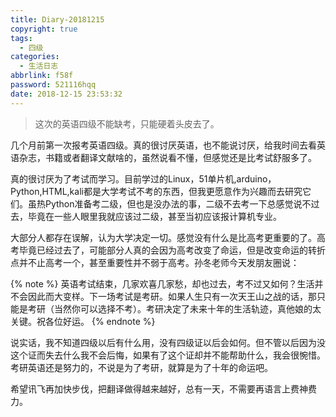 ```yaml
---
title: Diary-20181215
copyright: true
tags:
  - 四级
categories:
  - 生活日志
abbrlink: f58f
password: 521116hqq
date: 2018-12-15 23:53:32
---
```


> 这次的英语四级不能缺考，只能硬着头皮去了。

<!--more-->

几个月前第一次报考英语四级。真的很讨厌英语，也不能说讨厌，给我时间去看英语杂志，书籍或者翻译文献啥的，虽然说看不懂，但感觉还是比考试舒服多了。

真的很讨厌为了考试而学习。目前学过的Linux，51单片机,arduino，Python,HTML,kali都是大学考试不考的东西，但我更愿意作为兴趣而去研究它们。虽热Python准备考二级，但也是没办法的事，二级不去考一下总感觉说不过去，毕竟在一些人眼里我就应该过二级，甚至当初应该报计算机专业。

大部分人都存在误解，认为大学决定一切。感觉没有什么是比高考更重要的了。高考毕竟已经过去了，可能部分人真的会因为高考改变了命运，但是改变命运的转折点并不止高考一个，甚至重要性并不弱于高考。孙冬老师今天发朋友圈说：

{% note %}
 英语考试结束，几家欢喜几家愁，却也过去，考不过又如何？生活并不会因此而大变样。下一场考试是考研。如果人生只有一次天王山之战的话，那只能是考研（当然你可以选择不考）。考研决定了未来十年的生活轨迹，真他娘的太关键。祝各位好运。
{% endnote %}

说实话，我不知道四级以后有什么用，没有四级证以后会如何。但不管以后因为没这个证而失去什么我不会后悔，如果有了这个证却并不能帮助什么，我会很惋惜。考研英语还是努力的，不说是为了考研，就算是为了十年的命运吧。

希望讯飞再加快步伐，把翻译做得越来越好，总有一天，不需要再语言上费神费力。